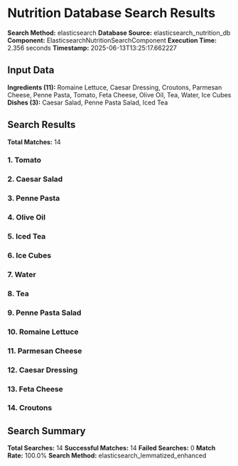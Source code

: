 # Nutrition Database Search Results

**Search Method:** elasticsearch
**Database Source:** elasticsearch_nutrition_db
**Component:** ElasticsearchNutritionSearchComponent
**Execution Time:** 2.356 seconds
**Timestamp:** 2025-06-13T13:25:17.662227

## Input Data
**Ingredients (11):** Romaine Lettuce, Caesar Dressing, Croutons, Parmesan Cheese, Penne Pasta, Tomato, Feta Cheese, Olive Oil, Tea, Water, Ice Cubes
**Dishes (3):** Caesar Salad, Penne Pasta Salad, Iced Tea

## Search Results
**Total Matches:** 14

### 1. Tomato

### 2. Caesar Salad

### 3. Penne Pasta

### 4. Olive Oil

### 5. Iced Tea

### 6. Ice Cubes

### 7. Water

### 8. Tea

### 9. Penne Pasta Salad

### 10. Romaine Lettuce

### 11. Parmesan Cheese

### 12. Caesar Dressing

### 13. Feta Cheese

### 14. Croutons

## Search Summary
**Total Searches:** 14
**Successful Matches:** 14
**Failed Searches:** 0
**Match Rate:** 100.0%
**Search Method:** elasticsearch_lemmatized_enhanced
